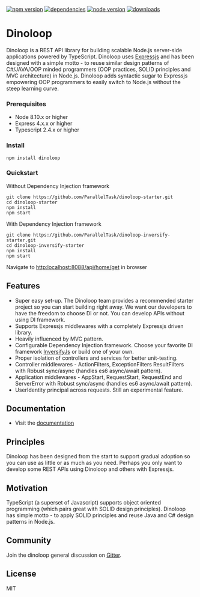 [![npm version](https://img.shields.io/npm/v/dinoloop.svg)](https://www.npmjs.com/package/dinoloop)
[![dependencies](https://img.shields.io/david/paralleltask/dinoloop.svg)](https://david-dm.org/paralleltask/dinoloop)
[![node version](https://img.shields.io/node/v/dinoloop.svg)](https://www.npmjs.com/package/dinoloop)
[![downloads](https://img.shields.io/npm/dm/dinoloop.svg)](https://www.npmjs.com/package/dinoloop)

# Dinoloop
Dinoloop is a REST API library for building scalable Node.js server-side applications powered by TypeScript. Dinoloop uses <a href="https://expressjs.com">Expressjs</a> and has been designed with a simple motto - to reuse similar design patterns of C#/JAVA/OOP minded programmers (OOP practices, SOLID principles and MVC architecture) in Node.js. Dinoloop adds syntactic sugar to Expressjs empowering OOP programmers to easily switch to Node.js without the steep learning curve.

### Prerequisites

* Node 8.10.x or higher 
* Express 4.x.x or higher
* Typescript 2.4.x or higher

### Install

```
npm install dinoloop
```

### Quickstart

Without Dependency Injection framework

```
git clone https://github.com/ParallelTask/dinoloop-starter.git
cd dinoloop-starter
npm install
npm start
```
With Dependency Injection framework

```
git clone https://github.com/ParallelTask/dinoloop-inversify-starter.git
cd dinoloop-inversify-starter
npm install
npm start
```

Navigate to [http:localhost:8088/api/home/get](http:localhost:8088/api/home/get) in browser

## Features
*  Super easy set-up. The Dinoloop team provides a recommended starter project so you can start building right away. We want our developers to have the freedom to choose DI or not. You can develop APIs without using DI framework.
* Supports Expressjs middlewares with a completely Expressjs driven library.
* Heavily influenced by MVC pattern.
* Configurable Dependency Injection framework. Choose your favorite DI framework <a href="http://inversify.io/">InversifyJs</a> or build one of your own.
* Proper isolation of controllers and services for better unit-testing.
* Controller middlewares - ActionFilters, ExceptionFilters ResultFilters with Robust sync/async (handles es6 async/await pattern).
* Application middlewares - AppStart, RequestStart, RequestEnd and ServerError with Robust sync/async (handles es6 async/await pattern).
* UserIdentity principal across requests. Still an experimental feature.

## Documentation

* Visit the [documentation](https://dinoloop.com)

## Principles

Dinoloop has been designed from the start to support gradual adoption so you can use as little or as much as you need. Perhaps you only want to develop some REST APIs using Dinoloop and others with Expressjs. 

## Motivation
TypeScript (a superset of Javascript) supports object oriented programming (which pairs great with SOLID design principles). Dinoloop has simple motto - to apply SOLID principles and reuse Java and C# design patterns in Node.js. 

## Community
Join the dinoloop general discussion on [Gitter](https://gitter.im/dinoloop/Lobby).

## License
MIT
